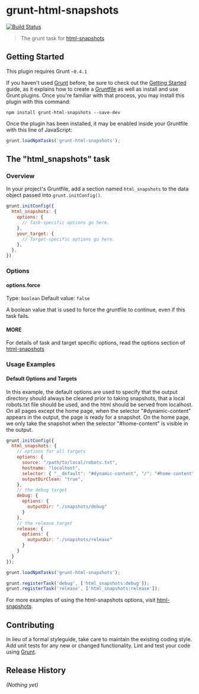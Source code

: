 # grunt-html-snapshots
[![Build Status](https://secure.travis-ci.org/localnerve/grunt-html-snapshots.png?branch=master)](http://travis-ci.org/localnerve/grunt-html-snapshots)

> The grunt task for [html-snapshots](http://github.com/localnerve/html-snapshots)

## Getting Started
This plugin requires Grunt `~0.4.1`

If you haven't used [Grunt](http://gruntjs.com/) before, be sure to check out the [Getting Started](http://gruntjs.com/getting-started) guide, as it explains how to create a [Gruntfile](http://gruntjs.com/sample-gruntfile) as well as install and use Grunt plugins. Once you're familiar with that process, you may install this plugin with this command:

```shell
npm install grunt-html-snapshots --save-dev
```

Once the plugin has been installed, it may be enabled inside your Gruntfile with this line of JavaScript:

```js
grunt.loadNpmTasks('grunt-html-snapshots');
```

## The "html_snapshots" task

### Overview
In your project's Gruntfile, add a section named `html_snapshots` to the data object passed into `grunt.initConfig()`.

```js
grunt.initConfig({
  html_snapshots: {
    options: {
      // Task-specific options go here.
    },
    your_target: {
      // Target-specific options go here.
    },
  },
})
```

### Options

#### options.force
Type: `boolean`
Default value: `false`

A boolean value that is used to force the gruntfile to continue, even if this task fails.

#### MORE
For details of task and target specific options, read the options section of [html-snapshots](http://github.com/localnerve/html-snapshots)

### Usage Examples

#### Default Options and Targets
In this example, the default options are used to specify that the output directory should always be cleaned prior to taking snapshots, that a local robots.txt file should be used, and the html should be served from localhost. On all pages except the home page, when the selector "#dynamic-content" appears in the output, the page is ready for a snapshot. On the home page, we only take the snapshot when the selector "#home-content" is visible in the output.

```js
grunt.initConfig({
  html_snapshots: {
    // options for all targets
    options: {
      source: "/path/to/local/robots.txt",
      hostname: "localhost",
      selector: { "__default": "#dynamic-content", "/": "#home-content" },
      outputDirClean: "true",
    },
    // the debug target
    debug: {
      options: {
        outputDir: "./snapshots/debug"
      }
    },
    // the release target
    release: {
      options: {
        outputDir: "./snapshots/release"
      }
    }
  }
});

grunt.loadNpmTasks('grunt-html-snapshots');

grunt.registerTask('debug', ['html_snapshots:debug']);
grunt.registerTask('release', ['html_snapshots:release']);
```

For more examples of using the html-snapshots options, visit [html-snapshots](http://github.com/localnerve/html-snapshots).

## Contributing
In lieu of a formal styleguide, take care to maintain the existing coding style. Add unit tests for any new or changed functionality. Lint and test your code using [Grunt](http://gruntjs.com/).

## Release History
_(Nothing yet)_

